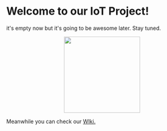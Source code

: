 
# Welcome to our IoT Project!

it's empty now but it's going to be awesome later.
Stay tuned.

<p align="center">
  <img src="https://media.giphy.com/media/30VWCZgRqsSLC/giphy.gif" width="200px" height="q00px">
</p>

Meanwhile you can check our [WIki.](https://github.com/itamargs/Iot_Project/wiki)
